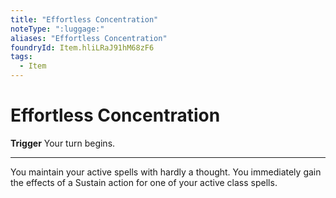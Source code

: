 ```yaml
---
title: "Effortless Concentration"
noteType: ":luggage:"
aliases: "Effortless Concentration"
foundryId: Item.hliLRaJ91hM68zF6
tags:
  - Item
---
```


# Effortless Concentration

**Trigger** Your turn begins.

* * *

You maintain your active spells with hardly a thought. You immediately gain the effects of a Sustain action for one of your active class spells.

